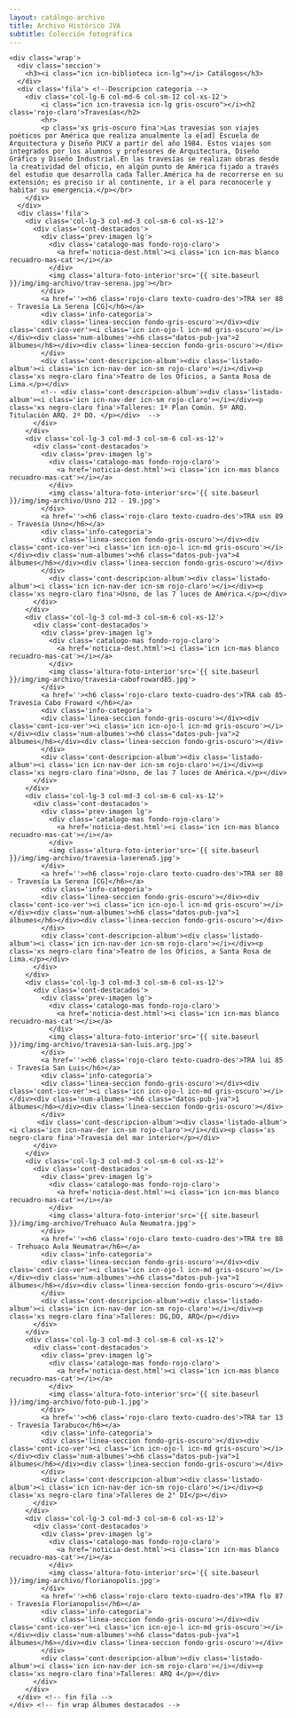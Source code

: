```yaml
---
layout: catálogo-archivo
title: Archivo Histórico JVA
subtitle: Colección fotográfica
---
```

<!--  Inicio Álbumes destacados -->
    <div class='wrap'>     
      <div class='seccion'>
        <h3><i class="icn icn-biblioteca icn-lg"></i> Catálogos</h3>
      </div>
      <div class='fila'> <!--Descripcion categoria -->
        <div class='col-lg-6 col-md-6 col-sm-12 col-xs-12'>
            <i class="icn icn-travesia icn-lg gris-oscuro"></i><h2 class='rojo-claro'>Travesías</h2>
            <hr>
            <p class='xs gris-oscuro fina'>Las travesías son viajes poéticos por América que realiza anualmente la e[ad] Escuela de Arquitectura y Diseño PUCV a partir del año 1984. Estos viajes son integrados por los alumnos y profesores de Arquitectura, Diseño Gráfico y Diseño Industrial.En las travesías se realizan obras desde la creatividad del oficio, en algún punto de América fijado a través del estudio que desarrolla cada Taller.América ha de recorrerse en su extensión; es preciso ir al continente, ir a él para reconocerle y habitar su emergencia.</p></br>
        </div>
      </div>
      <div class='fila'>
        <div class='col-lg-3 col-md-3 col-sm-6 col-xs-12'>      
          <div class='cont-destacados'>
            <div class='prev-imagen lg'>              
              <div class='catalogo-mas fondo-rojo-claro'>
                <a href='noticia-dest.html'><i class='icn icn-mas blanco recuadro-mas-cat'></i></a>
              </div>
              <img class='altura-foto-interior'src='{{ site.baseurl }}/img/img-archivo/trav-serena.jpg'></br>            
            </div>
            <a href=''><h6 class='rojo-claro texto-cuadro-des'>TRA ser 88 - Travesía La Serena [CG]</h6></a>
            <div class='info-categoria'>
            <div class='linea-seccion fondo-gris-oscuro'></div><div class='cont-ico-ver'><i class='icn icn-ojo-l icn-md gris-oscuro'></i></div><div class='num-albumes'><h6 class="datos-pub-jva">2 álbumes</h6></div><div class='linea-seccion fondo-gris-oscuro'></div>
            </div>
            <div class='cont-descripcion-album'><div class='listado-album'><i class='icn icn-nav-der icn-sm rojo-claro'></i></div><p class='xs negro-claro fina'>Teatro de los Oficios, a Santa Rosa de Lima.</p></div>
            <!-- <div class='cont-descripcion-album'><div class='listado-album'><i class='icn icn-nav-der icn-sm rojo-claro'></i></div><p class='xs negro-claro fina'>Talleres: 1º Plan Común. 5º ARQ. Titulación ARQ. 2º DO. </p></div>  -->
          </div>
        </div>
        <div class='col-lg-3 col-md-3 col-sm-6 col-xs-12'>
          <div class='cont-destacados'>
            <div class='prev-imagen lg'>            
              <div class='catalogo-mas fondo-rojo-claro'>
                <a href='noticia-dest.html'><i class='icn icn-mas blanco recuadro-mas-cat'></i></a>
              </div>
              <img class='altura-foto-interior'src='{{ site.baseurl }}/img/img-archivo/Usno 212 - 19.jpg'>
            </div>   
            <a href=''><h6 class='rojo-claro texto-cuadro-des'>TRA usn 89 - Travesía Usno</h6></a>
            <div class='info-categoria'>
            <div class='linea-seccion fondo-gris-oscuro'></div><div class='cont-ico-ver'><i class='icn icn-ojo-l icn-md gris-oscuro'></i></div><div class='num-albumes'><h6 class="datos-pub-jva">4 álbumes</h6></div><div class='linea-seccion fondo-gris-oscuro'></div>
            </div>
              <div class='cont-descripcion-album'><div class='listado-album'><i class='icn icn-nav-der icn-sm rojo-claro'></i></div><p class='xs negro-claro fina'>Usno, de las 7 luces de América.</p></div>
          </div>        
        </div>
        <div class='col-lg-3 col-md-3 col-sm-6 col-xs-12'>
          <div class='cont-destacados'>
            <div class='prev-imagen lg'>            
              <div class='catalogo-mas fondo-rojo-claro'>
                <a href='noticia-dest.html'><i class='icn icn-mas blanco recuadro-mas-cat'></i></a>
              </div>
              <img class='altura-foto-interior'src='{{ site.baseurl }}/img/img-archivo/travesia-cabofroward85.jpg'>
            </div>   
            <a href=''><h6 class='rojo-claro texto-cuadro-des'>TRA cab 85- Travesía Cabo Froward </h6></a>
            <div class='info-categoria'>
            <div class='linea-seccion fondo-gris-oscuro'></div><div class='cont-ico-ver'><i class='icn icn-ojo-l icn-md gris-oscuro'></i></div><div class='num-albumes'><h6 class="datos-pub-jva">2 álbumes</h6></div><div class='linea-seccion fondo-gris-oscuro'></div>
            </div>
            <div class='cont-descripcion-album'><div class='listado-album'><i class='icn icn-nav-der icn-sm rojo-claro'></i></div><p class='xs negro-claro fina'>Usno, de las 7 luces de América.</p></div>                
          </div>
        </div>
        <div class='col-lg-3 col-md-3 col-sm-6 col-xs-12'>
          <div class='cont-destacados'>
            <div class='prev-imagen lg'>            
              <div class='catalogo-mas fondo-rojo-claro'>
                <a href='noticia-dest.html'><i class='icn icn-mas blanco recuadro-mas-cat'></i></a>
              </div>
              <img class='altura-foto-interior'src='{{ site.baseurl }}/img/img-archivo/travesia-laserena5.jpg'>
            </div>  
            <a href=''><h6 class='rojo-claro texto-cuadro-des'>TRA ser 88 - Travesía La Serena [CG]</h6></a>
            <div class='info-categoria'>
            <div class='linea-seccion fondo-gris-oscuro'></div><div class='cont-ico-ver'><i class='icn icn-ojo-l icn-md gris-oscuro'></i></div><div class='num-albumes'><h6 class="datos-pub-jva">1 álbumes</h6></div><div class='linea-seccion fondo-gris-oscuro'></div>
            </div>
            <div class='cont-descripcion-album'><div class='listado-album'><i class='icn icn-nav-der icn-sm rojo-claro'></i></div><p class='xs negro-claro fina'>Teatro de los Oficios, a Santa Rosa de Lima.</p></div>                      
          </div>
        </div>
        <div class='col-lg-3 col-md-3 col-sm-6 col-xs-12'>
          <div class='cont-destacados'>
            <div class='prev-imagen lg'>            
              <div class='catalogo-mas fondo-rojo-claro'>
                <a href='noticia-dest.html'><i class='icn icn-mas blanco recuadro-mas-cat'></i></a>
              </div>
              <img class='altura-foto-interior'src='{{ site.baseurl }}/img/img-archivo/travesia-san-luis.arg.jpg'>
            </div>  
            <a href=''><h6 class='rojo-claro texto-cuadro-des'>TRA lui 85 - Travesía San Luis</h6></a>
            <div class='info-categoria'>
            <div class='linea-seccion fondo-gris-oscuro'></div><div class='cont-ico-ver'><i class='icn icn-ojo-l icn-md gris-oscuro'></i></div><div class='num-albumes'><h6 class="datos-pub-jva">1 álbumes</h6></div><div class='linea-seccion fondo-gris-oscuro'></div>
            </div>
           <div class='cont-descripcion-album'><div class='listado-album'><i class='icn icn-nav-der icn-sm rojo-claro'></i></div><p class='xs negro-claro fina'>Travesía del mar interior</p></div>                       
          </div>
        </div>
        <div class='col-lg-3 col-md-3 col-sm-6 col-xs-12'>
          <div class='cont-destacados'>
            <div class='prev-imagen lg'>            
              <div class='catalogo-mas fondo-rojo-claro'>
                <a href='noticia-dest.html'><i class='icn icn-mas blanco recuadro-mas-cat'></i></a>
              </div>
              <img class='altura-foto-interior'src='{{ site.baseurl }}/img/img-archivo/Trehuaco Aula Neumatra.jpg'>
            </div>  
            <a href=''><h6 class='rojo-claro texto-cuadro-des'>TRA tre 88 - Trehuaco Aula Neumatra</h6></a>
            <div class='info-categoria'>
            <div class='linea-seccion fondo-gris-oscuro'></div><div class='cont-ico-ver'><i class='icn icn-ojo-l icn-md gris-oscuro'></i></div><div class='num-albumes'><h6 class="datos-pub-jva">1 álbumes</h6></div><div class='linea-seccion fondo-gris-oscuro'></div>
            </div>
            <div class='cont-descripcion-album'><div class='listado-album'><i class='icn icn-nav-der icn-sm rojo-claro'></i></div><p class='xs negro-claro fina'>Talleres: DG,DO, ARQ</p></div>                      
          </div>
        </div>
        <div class='col-lg-3 col-md-3 col-sm-6 col-xs-12'>
          <div class='cont-destacados'>
            <div class='prev-imagen lg'>            
              <div class='catalogo-mas fondo-rojo-claro'>
                <a href='noticia-dest.html'><i class='icn icn-mas blanco recuadro-mas-cat'></i></a>
              </div>
              <img class='altura-foto-interior'src='{{ site.baseurl }}/img/img-archivo/foto-pub-1.jpg'>
            </div>  
            <a href=''><h6 class='rojo-claro texto-cuadro-des'>TRA tar 13 - Travesía Tarabuco</h6></a>
            <div class='info-categoria'>
            <div class='linea-seccion fondo-gris-oscuro'></div><div class='cont-ico-ver'><i class='icn icn-ojo-l icn-md gris-oscuro'></i></div><div class='num-albumes'><h6 class="datos-pub-jva">1 álbumes</h6></div><div class='linea-seccion fondo-gris-oscuro'></div>
            </div>
            <div class='cont-descripcion-album'><div class='listado-album'><i class='icn icn-nav-der icn-sm rojo-claro'></i></div><p class='xs negro-claro fina'>Talleres de 2° DI</p></div>                      
          </div>
        </div>
        <div class='col-lg-3 col-md-3 col-sm-6 col-xs-12'>
          <div class='cont-destacados'>
            <div class='prev-imagen lg'>            
              <div class='catalogo-mas fondo-rojo-claro'>
                <a href='noticia-dest.html'><i class='icn icn-mas blanco recuadro-mas-cat'></i></a>
              </div>
              <img class='altura-foto-interior'src='{{ site.baseurl }}/img/img-archivo/florianopolis.jpg'>
            </div>  
            <a href=''><h6 class='rojo-claro texto-cuadro-des'>TRA flo 87 - Travesía Florianopolis</h6></a>
            <div class='info-categoria'>
            <div class='linea-seccion fondo-gris-oscuro'></div><div class='cont-ico-ver'><i class='icn icn-ojo-l icn-md gris-oscuro'></i></div><div class='num-albumes'><h6 class="datos-pub-jva">1 álbumes</h6></div><div class='linea-seccion fondo-gris-oscuro'></div>
            </div>
            <div class='cont-descripcion-album'><div class='listado-album'><i class='icn icn-nav-der icn-sm rojo-claro'></i></div><p class='xs negro-claro fina'>Talleres: ARQ 4</p></div>                      
          </div>
        </div>
      </div> <!-- fin fila -->
    </div> <!-- fin wrap álbumes destacados -->
  </div> <!-- fin pag ancho total-->
   </div> <!-- fin fondo-blanco   -->
            </div> 
          </div>
        </div>    
        </div>